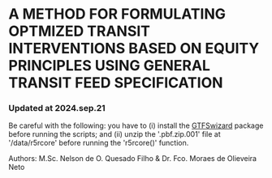 # A METHOD FOR FORMULATING OPTMIZED TRANSIT INTERVENTIONS BASED ON EQUITY PRINCIPLES USING GENERAL TRANSIT FEED SPECIFICATION


### Updated at 2024.sep.21

Be careful with the following: you have to (i) install the [GTFSwizard](https://github.com/OPATP/GTFSwizard) package before running the scripts; and (ii) unzip the '.pbf.zip.001' file at '/data/r5rcore' before running the 'r5rcore()' function.



Authors: M.Sc. Nelson de O. Quesado Filho & Dr. Fco. Moraes de Olieveira Neto

